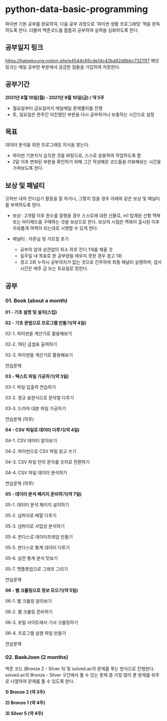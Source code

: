 # python-data-basic-programming

<python-coding-pratice> 파이썬 기본 공부를 완료하여, 다음 공부 과정으로 '파이썬 생활 프로그래밍' 책을 완독하도록 한다. 더불어 백준코드를 틈틈히 공부하여 실력을 심화하도록 한다.

## 공부일지 링크
https://haleekyung.notion.site/e4544c65cde14c42ba92d8bbc73211f7
해당 링크는 매일 공부한 부분에서 궁금한 점들을 기입하여 저장한다.

## 공부기간
**2021년 8월 10일(월) - 2021년 9월 10일(금) / 약 5주**
- 월요일부터 금요일까지 매일매일 문제풀이를 진행
- 토, 일요일은 한주간 미진했던 부분을 다시 공부하거나 보충하는 시간으로 설정

## 목표
데이터 분석을 위한 프로그래밍 지식을 쌓는다.
- 파이썬 기본지식 습득한 것을 바탕으로, 스스로 응용하여 작업하도록 함
- 2달 이후 변화된 부분을 확인하기 위해 그간 작성해온 코드들을 리뷰해보는 시간을 가져보도록 한다. 

## 보상 및 패널티
깃허브 내의 잔디심기 활동을 잘 하거나, 그렇지 않을 경우 아래와 같은 보상 및 패널티를 부여하도록 한다.

- 보상 : 2개월 이후 완수를 잘했을 경우 스스로에 대한 선물로, m1 탑재된 신형 맥북 또는 아이패드를 구매하는 것을 보상으로 한다. 보상의 시점은 맥북이 출시된 이후 자유롭게 여력이 되는대로 시행할 수 있게 한다. 

- 패널티 : 자존심 및 가르침 포기
 
  * 공부의 양과 상관없이 최소 하루 잔디 1개를 채울 것
  * 일주일 내 목표로 한 공부양을 채우지 못한 경우 경고 1회
  * 경고 2회 누적시 공부의지가 없는 것으로 간주하여 최종 패널티 실행하며, 검사시간은 매주 금 또는 토요일로 정한다.

## 공부 
### 01. Book (about a month)
**01 - 기초 설명 및 설치(스킵)**

**02 - 기초 문법으로 프로그램 만들기(약 4일)**

02-1. 파이썬을 계산기로 활용해보기

02-2. 19단 곱셈표 출력하기

02-3. 파이썬을 계산기로 활용해보기

연습문제

**03 - 텍스트 파일 가공하기(약 3일)**

03-1. 파일 입출력 연습하기 

03-2. 정규 표현식으로 문자열 다루기 

03-3. 드라마 대본 파일 가공하기 

연습문제 (하루)

**04 - CSV 파일로 데이터 다루기(약 4일)**

04-1. CSV 데이터 알아보기

04-2. 파이썬으로 CSV 파일 읽고 쓰기

04-3. CSV 파일 안의 문자를 숫자로 전환하기

04-4. CSV 파일 데이터 분석하기

연습문제 (하루)

**05 - 데이터 분석 패키지 준비하기(약 7일)**

05-1. 데이터 분석 패키지 설치하기

05-2. 넘파이로 배열 다루기

05-3. 넘파이로 사업성 분석하기

05-4. 판다스로 데이터프레임 만들기

05-5. 판다스로 통계 데이터 다루기

05-6. 실전 통계 분석 맛보기

05-7. 맷플롯립으로 그래프 그리기

연습문제

**06 - 웹 크롤링으로 정보 모으기(약 5일)**

06-1. 웹 크롤링 알아보기 

06-2. 웹 크롤링 준비하기

06-3. 포털 사이트에서 기사 크롤링하기

06-4. 프로그램 실행 파일 만들기

연습문제

 
### 02. BaekJoon (2 months)
백준 코드 (Bronze 2 - Silver 5) 및 solved.ac의 문제를 푸는 방식으로 진행한다. solved.ac의 Bronze - Silver 구간에서 풀 수 있는 문제 중 가장 많이 푼 문제를 위주로 나열하여 문제를 풀 수 있도록 한다. 

**1) Bronze 2 (약 3주)** 

**2) Bronze 1 (약 4주)**
 
**3) Silver 5 (약 4주)**

